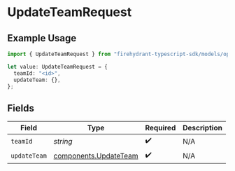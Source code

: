 # UpdateTeamRequest

## Example Usage

```typescript
import { UpdateTeamRequest } from "firehydrant-typescript-sdk/models/operations";

let value: UpdateTeamRequest = {
  teamId: "<id>",
  updateTeam: {},
};
```

## Fields

| Field                                                          | Type                                                           | Required                                                       | Description                                                    |
| -------------------------------------------------------------- | -------------------------------------------------------------- | -------------------------------------------------------------- | -------------------------------------------------------------- |
| `teamId`                                                       | *string*                                                       | :heavy_check_mark:                                             | N/A                                                            |
| `updateTeam`                                                   | [components.UpdateTeam](../../models/components/updateteam.md) | :heavy_check_mark:                                             | N/A                                                            |